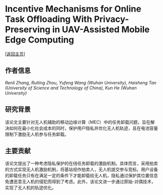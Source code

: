 # Incentive Mechanisms for Online Task Offloading With Privacy-Preserving in UAV-Assisted Mobile Edge Computing

\[[返回主页](../../README.md)\]

## 作者信息
*Renli Zhang, Ruiting Zhou, Yufeng Wang (Wuhan University), Haisheng Tan (University of Science and Technology of China), Kun He (Wuhan University)*

## 研究背景
该论文主要针对无人机辅助的移动边缘计算（MEC）中的任务卸载问题，旨在解决如何在最小化社会成本的同时，保护用户隐私并优化无人机轨迹，且在电池容量限制下激励无人机参与任务卸载。

## 主要贡献
该论文提出了一种考虑隐私保护的在线任务卸载的激励机制。具体而言，采用拍卖的方式实现无人机激励机制，将基站视作拍卖人，无人机提交参与竞标。用户设备的卸载任务只有在满足一定的条件下才能卸载给无人机，隐私通过保护其位置信息免遭恶意无人机的侵犯而得到了考虑。此外，该论文进一步通过原始-对偶技术，实现了无人机的轨迹优化。